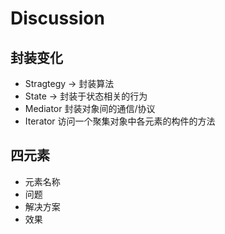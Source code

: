 
# Discussion

## 封装变化
- Stragtegy -> 封装算法
- State -> 封装于状态相关的行为
- Mediator 封装对象间的通信/协议
- Iterator 访问一个聚集对象中各元素的构件的方法

## 四元素
- 元素名称
- 问题
- 解决方案
- 效果
